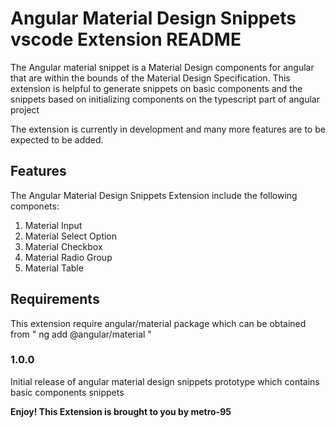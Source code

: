 # Angular Material Design Snippets vscode Extension README

The Angular material snippet is a Material Design components for angular that are within the bounds of the Material Design Specification. This extension is helpful to generate snippets on basic components and the snippets based on initializing components on the typescript part of angular project

The extension is currently in development and many more features are to be expected to be added.

## Features

The Angular Material Design Snippets Extension include the following componets:
1. Material Input
2. Material Select Option
3. Material Checkbox
4. Material Radio Group
5. Material Table

## Requirements

This extension require angular/material package which can be obtained from " ng add @angular/material "


### 1.0.0

Initial release of angular material design snippets prototype which contains basic components snippets



**Enjoy! This Extension is brought to you by metro-95**

